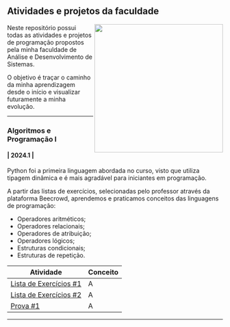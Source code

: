 ## Atividades e projetos da faculdade
<img src="https://github.com/sophiaswiercoswski/Projetos-de-ADS/assets/159056111/8c7b69c0-728b-4ea0-9d40-7e98b2d68f91" width="300px" align="right">

Neste repositório possui todas as atividades e projetos de programação propostos pela minha faculdade de Análise e Desenvolvimento de Sistemas.

O objetivo é traçar o caminho da minha aprendizagem desde o início e visualizar futuramente a minha evolução.

---

### Algoritmos e Programação I
#### | 2024.1 |

Python foi a primeira linguagem abordada no curso, visto que utiliza tipagem dinâmica e é mais agradável para iniciantes em programação.

A partir das listas de exercícios, selecionadas pelo professor através da plataforma Beecrowd, aprendemos e praticamos conceitos das linguagens de programação:
- Operadores aritméticos;
- Operadores relacionais;
- Operadores de atribuição;
- Operadores lógicos;
- Estruturas condicionais;
- Estruturas de repetição.
 
Atividade | Conceito
--------- | ----------
[Lista de Exercícios #1](https://github.com/sophiaswiercoswski/Projetos-de-ADS/tree/main/Algoritmos%20e%20Programação%20I/Lista%20de%20Exercícios%20%231) | A
[Lista de Exercícios #2](https://github.com/sophiaswiercoswski/Projetos-de-ADS/tree/main/Algoritmos%20e%20Programação%20I/Lista%20de%20Exercícios%20%232) | A
[Prova #1](https://github.com/sophiaswiercoswski/Projetos-de-ADS/tree/main/Algoritmos%20e%20Programação%20I/Prova%20%231) | A

---
